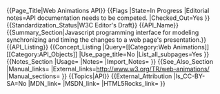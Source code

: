 {{Page_Title|Web Animations API}}
{{Flags
|State=In Progress
|Editorial notes=API documentation needs to be competed.
|Checked_Out=Yes
}}
{{Standardization_Status|W3C Editor's Draft}}
{{API_Name}}
{{Summary_Section|Javascript programming interface for modeling synchronizing and timing the changes to a web page's presentation.}}
{{API_Listing}}
{{Concept_Listing
|Query=[[Category:Web Animations]][[Category:API_Objects]]
|Use_page_title=No
|List_all_subpages=Yes
}}
{{Notes_Section
|Usage=
|Notes=
|Import_Notes=
}}
{{See_Also_Section
|Manual_links=
|External_links=http://www.w3.org/TR/web-animations/
|Manual_sections=
}}
{{Topics|API}}
{{External_Attribution
|Is_CC-BY-SA=No
|MDN_link=
|MSDN_link=
|HTML5Rocks_link=
}}